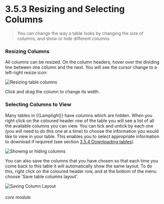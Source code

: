 # 3.5.3 Resizing and Selecting Columns

> You can change the way a table looks by changing the size of columns, and show or hide different columns

### Resizing Columns

All columns can be resized. On the column headers, hover over the dividing line between one column and the next. You will see the cursor change to a left-right resize icon:

![Resizing table columns](18a.jpg)

Click and drag the column to change its width. 

### Selecting Columns to View

Many tables in {{Lamplight}} have columns which are hidden. When you right click on the coloured header row of the table you will see a list of all the available columns you can view. You can tick and untick by each one (you will need to do this one at a time) to choose the information you would like to view in your table. This enables you to select appropriate information to download if required (see section [3.5.4  Downloading tables](/help/index/p/3.5.4)). 

![Showing or hiding columns](18c.png) 


You can also save the columns that you have chosen so that each time you come back to this table it will automatically show the same layout. To do this, right click on the coloured header row, and at the bottom of the menu choose 'Save table columns layout'.

![Saving Column Layout](3.5.3a.png)

###### core module

